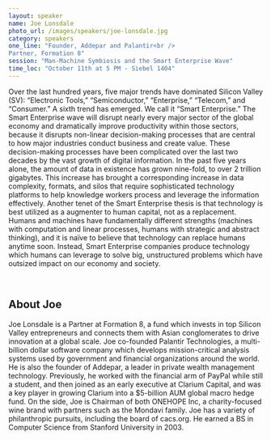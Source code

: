 ```yaml
---
layout: speaker
name: Joe Lonsdale
photo_url: /images/speakers/joe-lonsdale.jpg
category: speakers
one_line: "Founder, Addepar and Palantir<br />
Partner, Formation 8"
session: "Man-Machine Symbiosis and the Smart Enterprise Wave"
time_loc: "October 11th at 5 PM - Siebel 1404"
---
```

Over the last hundred years, five major trends have dominated Silicon
Valley (SV): “Electronic Tools,” “Semiconductor,” “Enterprise,”
“Telecom,” and “Consumer.” A sixth trend has emerged. We call it
“Smart Enterprise.” The Smart Enterprise wave will disrupt nearly
every major sector of the global economy and dramatically improve
productivity within those sectors, because it disrupts non-linear
decision-making processes that are central to how major industries
conduct business and create value. These decision-making processes
have been complicated over the last two decades by the vast growth of
digital information. In the past five years alone, the amount of data
in existence has grown nine-fold, to over 2 trillion gigabytes. This
increase has brought a corresponding increase in data complexity,
formats, and silos that require sophisticated technology platforms to
help knowledge workers process and leverage the information
effectively. Another tenet of the Smart Enterprise thesis is that
technology is best utilized as a augmenter to human capital, not as a
replacement. Humans and machines have fundamentally different
strengths (machines with computation and linear processes, humans with
strategic and abstract thinking), and it is naïve to believe that
technology can replace humans anytime soon. Instead, Smart Enterprise
companies produce technology which humans can leverage to solve big,
unstructured problems which have outsized impact on our economy and
society.

<br/>

## About Joe
Joe Lonsdale is a Partner at Formation 8, a fund which invests in top
Silicon Valley entrepreneurs and connects them with Asian
conglomerates to drive innovation at a global scale. Joe co-founded
Palantir Technologies, a multi-billion dollar software company which
develops mission-critical analysis systems used by government and
financial organizations around the world. He is also the founder of
Addepar, a leader in private wealth management
technology. Previously, he worked with the financial arm of PayPal
while still a student, and then joined as an early executive at
Clarium Capital, and was a key player in growing Clarium into a
$5-billion AUM global macro hedge fund. On the side, Joe is Chairman
of both ONEHOPE Inc, a charity-focused wine brand with partners such
as the Mondavi family. Joe has a variety of philanthropic pursuits,
including the board of cacs.org. He earned a BS in Computer Science
from Stanford University in 2003.

